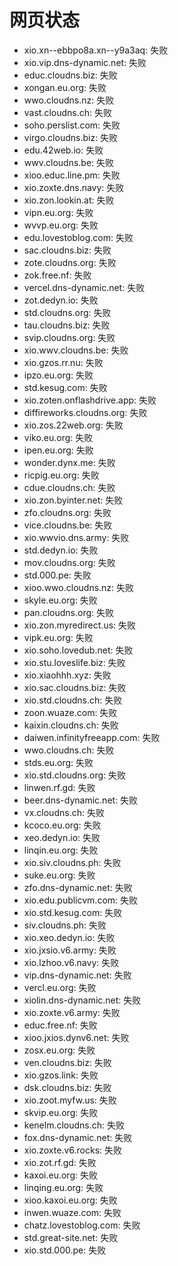 # 网页状态
- xio.xn--ebbpo8a.xn--y9a3aq: 失败
- xio.vip.dns-dynamic.net: 失败
- educ.cloudns.biz: 失败
- xongan.eu.org: 失败
- wwo.cloudns.nz: 失败
- vast.cloudns.ch: 失败
- soho.perslist.com: 失败
- virgo.cloudns.biz: 失败
- edu.42web.io: 失败
- wwv.cloudns.be: 失败
- xioo.educ.line.pm: 失败
- xio.zoxte.dns.navy: 失败
- xio.zon.lookin.at: 失败
- vipn.eu.org: 失败
- wvvp.eu.org: 失败
- edu.lovestoblog.com: 失败
- sac.cloudns.biz: 失败
- zote.cloudns.org: 失败
- zok.free.nf: 失败
- vercel.dns-dynamic.net: 失败
- zot.dedyn.io: 失败
- std.cloudns.org: 失败
- tau.cloudns.biz: 失败
- svip.cloudns.org: 失败
- xio.wwv.cloudns.be: 失败
- xio.gzos.rr.nu: 失败
- ipzo.eu.org: 失败
- std.kesug.com: 失败
- xio.zoten.onflashdrive.app: 失败
- diffireworks.cloudns.org: 失败
- xio.zos.22web.org: 失败
- viko.eu.org: 失败
- ipen.eu.org: 失败
- wonder.dynx.me: 失败
- ricpig.eu.org: 失败
- cdue.cloudns.ch: 失败
- xio.zon.byinter.net: 失败
- zfo.cloudns.org: 失败
- vice.cloudns.be: 失败
- xio.wwvio.dns.army: 失败
- std.dedyn.io: 失败
- mov.cloudns.org: 失败
- std.000.pe: 失败
- xioo.wwo.cloudns.nz: 失败
- skyle.eu.org: 失败
- pan.cloudns.org: 失败
- xio.zon.myredirect.us: 失败
- vipk.eu.org: 失败
- xio.soho.lovedub.net: 失败
- xio.stu.loveslife.biz: 失败
- xio.xiaohhh.xyz: 失败
- xio.sac.cloudns.biz: 失败
- xio.std.cloudns.ch: 失败
- zoon.wuaze.com: 失败
- kaixin.cloudns.ch: 失败
- daiwen.infinityfreeapp.com: 失败
- wwo.cloudns.ch: 失败
- stds.eu.org: 失败
- xio.std.cloudns.org: 失败
- linwen.rf.gd: 失败
- beer.dns-dynamic.net: 失败
- vx.cloudns.ch: 失败
- kcoco.eu.org: 失败
- xeo.dedyn.io: 失败
- linqin.eu.org: 失败
- xio.siv.cloudns.ph: 失败
- suke.eu.org: 失败
- zfo.dns-dynamic.net: 失败
- xio.edu.publicvm.com: 失败
- xio.std.kesug.com: 失败
- siv.cloudns.ph: 失败
- xio.xeo.dedyn.io: 失败
- xio.jxsio.v6.army: 失败
- xio.lzhoo.v6.navy: 失败
- vip.dns-dynamic.net: 失败
- vercl.eu.org: 失败
- xiolin.dns-dynamic.net: 失败
- xio.zoxte.v6.army: 失败
- educ.free.nf: 失败
- xioo.jxios.dynv6.net: 失败
- zosx.eu.org: 失败
- ven.cloudns.biz: 失败
- xio.gzos.link: 失败
- dsk.cloudns.biz: 失败
- xio.zoot.myfw.us: 失败
- skvip.eu.org: 失败
- kenelm.cloudns.ch: 失败
- fox.dns-dynamic.net: 失败
- xio.zoxte.v6.rocks: 失败
- xio.zot.rf.gd: 失败
- kaxoi.eu.org: 失败
- linqing.eu.org: 失败
- xioo.kaxoi.eu.org: 失败
- inwen.wuaze.com: 失败
- chatz.lovestoblog.com: 失败
- std.great-site.net: 失败
- xio.std.000.pe: 失败
